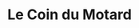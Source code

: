 ---
title: "Le Coin du Motard"
url: /saint-sauveur-la-pommeraye/le-coin-du-motard/
shop: Motorrad
---